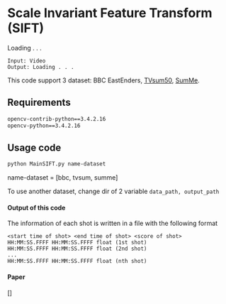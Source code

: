 # Scale Invariant Feature Transform (SIFT)

Loading . . .

```
Input: Video
Output: Loading . . .
```
This code support 3 dataset: BBC EastEnders, [TVsum50](https://github.com/yalesong/tvsum), [SumMe](https://gyglim.github.io/me/vsum/index.html).

## Requirements
``` bash
opencv-contrib-python==3.4.2.16
opencv-python==3.4.2.16
````

## Usage code

```bash
python MainSIFT.py name-dataset
```
name-dataset = [bbc, tvsum, summe] 

To use another dataset, change dir of 2 variable ```data_path, output_path```

#### Output of this code
The information of each shot is written in a file with the following format
```
<start time of shot> <end time of shot> <score of shot>
HH:MM:SS.FFFF HH:MM:SS.FFFF float (1st shot)
HH:MM:SS.FFFF HH:MM:SS.FFFF float (2nd shot)
...
HH:MM:SS.FFFF HH:MM:SS.FFFF float (nth shot)
```

#### Paper
[]

